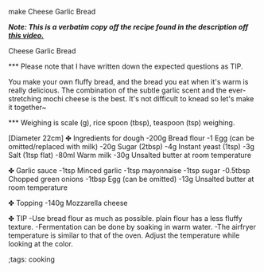 make Cheese Garlic Bread

_**Note: This is a verbatim copy off the recipe found in the description off [this video.](https://youtu.be/J6ujTlepWo0)**_

Cheese Garlic Bread

*** Please note that I have written down the expected questions as TIP.


You make your own fluffy bread, and the bread you eat when it's warm is really delicious.
The combination of the subtle garlic scent and the ever-stretching mochi cheese is the best.
It's not difficult to knead so let's make it together~


*** Weighing is scale (g), rice spoon (tbsp), teaspoon (tsp) weighing.

[Diameter 22cm]
✤ Ingredients for dough
  -200g Bread flour
  -1 Egg (can be omitted/replaced with milk)
  -20g Sugar (2tbsp)
  -4g Instant yeast (1tsp)
  -3g Salt (1tsp flat)
  -80ml Warm milk
  -30g Unsalted butter at room temperature

✤ Garlic sauce
  -1tsp Minced garlic
  -1tsp mayonnaise
  -1tsp sugar
  -0.5tbsp Chopped green onions
  -1tbsp Egg (can be omitted)
  -13g Unsalted butter at room temperature
 
✤ Topping
  -140g Mozzarella cheese


✤ TIP
  -Use bread flour as much as possible. plain flour has a less fluffy texture.
  -Fermentation can be done by soaking in warm water.
  -The airfryer temperature is similar to that of the oven. Adjust the temperature while looking at the color.


;tags: cooking